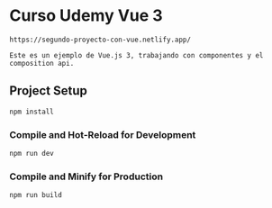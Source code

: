 # Curso Udemy Vue 3

    https://segundo-proyecto-con-vue.netlify.app/

    Este es un ejemplo de Vue.js 3, trabajando con componentes y el composition api.

## Project Setup

```sh
npm install
```

### Compile and Hot-Reload for Development

```sh
npm run dev
```

### Compile and Minify for Production

```sh
npm run build
```
